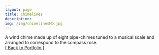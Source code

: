 ```yaml
---
layout: page
title: Chimelines
description: 
img: /img/chimelinesHD.jpg
---
```


<img class="col three" src="{{ site.baseurl }}/img/chimelinesHD.jpg" alt="" title="Chimelines" />

<div class="col three caption">
A wind chime made up of eight pipe-chimes tuned to a musical scale and arranged to correspond to the compass rose.

</div>

<div class="trigger">
	<a class="page-link" href="{{ site.baseurl }}/portfolio">[ Back to Portfolio ]</a>
</div>
